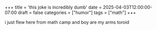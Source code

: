 +++
title = 'this joke is incredibly dumb'
date = 2025-04-03T12:00:00-07:00
draft = false
categories = ["humor"]
tags = ["math"]
+++

i just flew here from math camp and boy are my arms toroid
